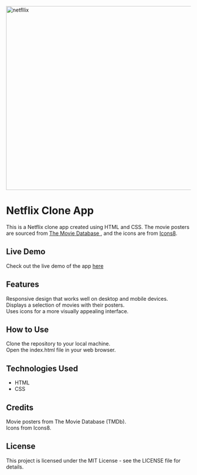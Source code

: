 <a href="https://tenzinkunchok25.github.io/netflix/" target="_blank">
<img width="1000" height="500" alt="netfllix" src="https://github.com/tenzinkunchok25/netflix/assets/148288088/20977fa1-512c-406f-a511-2f484d86a120">
</a>

<div>
  <h1>Netflix Clone App</h1>
  <p>This is a Netflix clone app created using HTML and CSS. The movie posters are sourced from <a href="https://www.themoviedb.org" target="_blank">The Movie Database </a>, and the icons are from <a href="https://icons8.com/" target="_blank">Icons8</a>.</p>
</div>

<div>
  <h2>Live Demo</h2>
<p>Check out the live demo of the app <a href="https://tenzinkunchok25.github.io/netflix/" target="_blank">here</a></p>
</div>

<div>
<h2>Features</h2>
<p>
  Responsive design that works well on desktop and mobile devices.<br>
  Displays a selection of movies with their posters.<br>
  Uses icons for a more visually appealing interface.
</p>
</div>

<div>
<h2>How to Use</h2>
  <p>Clone the repository to your local machine. <br>
Open the index.html file in your web browser.</p>
</div>

<div>
  <h2>Technologies Used</h2>
  <ul>
    <li>HTML</li>
    <li>CSS</li>
  </ul>
</div>


<div>
  <h2>Credits</h2>
  <p>
    Movie posters from The Movie Database (TMDb).<br>
    Icons from Icons8.
  </p>
</div>

<div>
  <h2>License</h2>
<p>This project is licensed under the MIT License - see the LICENSE file for details.</p>
</div>

